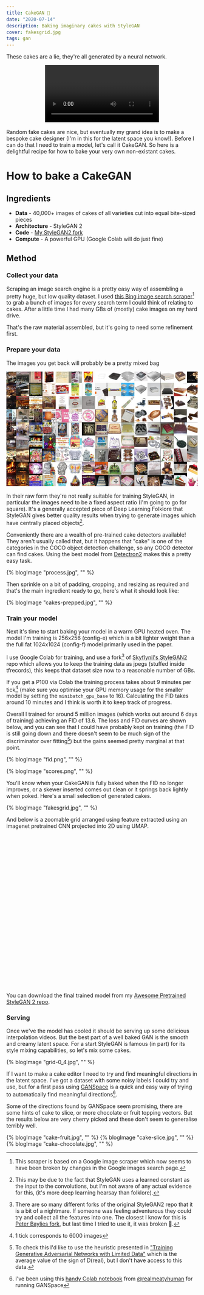```yaml
---
title: CakeGAN 🍰
date: "2020-07-14"
description: Baking imaginary cakes with StyleGAN
cover: fakesgrid.jpg
tags: gan
---
```


These cakes are a lie, they're all generated by a neural network.

<p align="center">
<video controls src="https://assets.justinpinkney.com/blog/cakegan/gridloop.mp4" loop="true" preload="auto"></video>
</p>

Random fake cakes are nice, but eventually my grand idea is to make a bespoke cake designer (I'm in this for the latent space you know!). Before I can do that I need to train a model, let's call it CakeGAN. So here is a delightful recipe for how to bake your very own non-existant cakes.

# How to bake a CakeGAN

## Ingredients

- __Data__ - 40,000+ images of cakes of all varieties cut into equal bite-sized pieces
- __Architecture__ - StyleGAN 2
- __Code__ - [My StyleGAN2 fork](https://github.com/justinpinkney/stylegan2)
- __Compute__ - A powerful GPU (Google Colab will do just fine)

## Method

### Collect your data

Scraping an image search engine is a pretty easy way of assembling a pretty huge, but low quality dataset. I used [this Bing image search scraper](https://github.com/ultralytics/google-images-download)[^1] to grab a bunch of images for every search term I could think of relating to cakes. After a little time I had many GBs of (mostly) cake images on my hard drive.

That's the raw material assembled, but it's going to need some refinement first.

### Prepare your data

The images you get back will probably be a pretty mixed bag

![These are not cakes! For real this time.](real_not_cakes.jpg)

In their raw form they're not really suitable for training StyleGAN, in particular the images need to be a fixed aspect ratio (I'm going to go for square). It's a generally accepted piece of Deep Learning Folklore that StyleGAN gives better quality results when trying to generate images which have centrally placed objects[^2].

Conveniently there are a wealth of pre-trained cake detectors available! They aren't usually called that, but it happens that "cake" is one of the categories in the COCO object detection challenge, so any COCO detector can find cakes. Using the best model from [Detectron2](https://github.com/facebookresearch/detectron2) makes this a pretty easy task.

{% blogImage "process.jpg", "" %}

Then sprinkle on a bit of padding, cropping, and resizing as required and that's the main ingredient ready to go, here's what it should look like:

{% blogImage "cakes-prepped.jpg", "" %}

### Train your model

Next it's time to start baking your model in a warm GPU heated oven. The model I'm training is 256x256 (config-e) which is a bit lighter weight than a the full fat 1024x1024 (config-f) model primarily used in the paper.

I use Google Colab for training, and use a fork[^3] of [Skyflynil's StyleGAN2](https://github.com/skyflynil/stylegan2) repo which allows you to keep the training data as jpegs (stuffed inside tfrecords), this keeps that dataset size now to a reasonable number of GBs.

If you get a P100 via Colab the training process takes about 9 minutes per tick[^4] (make sure you optimise your GPU memory usage for the smaller model by setting the `minibatch_gpu_base` to 16). Calculating the FID takes around 10 minutes and I think is worth it to keep track of progress.

Overall I trained for around 5 million images (which works out around 6 days of training) achieving an FID of 13.6. The loss and FID curves are shown below, and you can see that I could have probably kept on training (the FID is still going down and there doesn't seem to be much sign of the discriminator over fitting[^5]) but the gains seemed pretty marginal at that point.

{% blogImage "fid.png", "" %}

{% blogImage "scores.png", "" %}

You'll know when your CakeGAN is fully baked when the FID no longer improves, or a skewer inserted comes out clean or it springs back lightly when poked. Here's a small selection of generated cakes.

{% blogImage "fakesgrid.jpg", "" %}

And below is a zoomable grid arranged using feature extracted using an imagenet pretrained CNN projected into 2D using UMAP.


 <link rel="stylesheet" href="https://unpkg.com/leaflet@1.9.4/dist/leaflet.css"
     integrity="sha256-p4NxAoJBhIIN+hmNHrzRCf9tD/miZyoHS5obTRR9BMY="
     crossorigin=""/>

 <!-- Make sure you put this AFTER Leaflet's CSS -->
 <script src="https://unpkg.com/leaflet@1.9.4/dist/leaflet.js"
     integrity="sha256-20nQCchB9co0qIjJZRGuk2/Z9VM+kNiyxNV1lvTlZBo="
     crossorigin=""></script>

 <div id="map" style="height: 400px"></div>

 <script>

	const map = L.map('map', {
        crs: L.CRS.Simple
    }).setView([-0.25, 0.35], 12);

	const tiles = L.tileLayer(
        "https://assets.justinpinkney.com/blog/cakegan/cakes-generated_files//{z}/{x}_{y}.jpg",
        {minZoom:9, maxZoom:15 }
    ).addTo(map);

</script>

You can download the final trained model from my [Awesome Pretrained StyleGAN 2 repo](https://github.com/justinpinkney/awesome-pretrained-stylegan2/#cakes).

### Serving

Once we've the model has cooled it should be serving up some delicious interpolation videos. But the best part of a well baked GAN is the smooth and creamy latent space. For a start StyleGAN is famous (in part) for its style mixing capabilities, so let's mix some cakes.

{% blogImage "grid-0_4.jpg", "" %}

If I want to make a cake editor I need to try and find meaningful directions in the latent space. I've got a dataset with some noisy labels I could try and use, but for a first pass using [GANSpace](https://github.com/harskish/ganspace) is a quick and easy way of trying to automatically find meaningful directions[^ganspace-notebook].

Some of the directions found by GANSpace seem promising, there are some hints of cake to slice, or more chocolate or fruit topping vectors. But the results below are very cherry picked and these don't seem to generalise terribly well.

{% blogImage "cake-fruit.jpg", "" %}
{% blogImage "cake-slice.jpg", "" %}
{% blogImage "cake-chocolate.jpg", "" %}


[^1]: This scraper is based on a Google image scraper which now seems to have been broken by changes in the Google images search page.

[^2]: This may be due to the fact that StyleGAN uses a learned constant as the input to the convolutions, but I'm not aware of any actual evidence for this, (it's more deep learning hearsay than folklore).

[^3]: There are so many different forks of the original StyleGAN2 repo that it is a bit of a nightmare. If someone was feeling adventurous they could try and collect all the features into one. The closest I know for this is [Peter Baylies fork](https://github.com/pbaylies/stylegan2), but last time I tried to use it, it was broken 🤷.

[^4]: 1 tick corresponds to 6000 images

[^5]: To check this I'd like to use the heuristic presented in ["Training Generative Adversarial Networks with Limited Data"](https://arxiv.org/abs/2006.06676) which is the average value of the sign of D(real), but I don't have access to this data.

[^ganspace-notebook]: I've been using this [handy Colab notebook](https://twitter.com/realmeatyhuman/status/1263153937596719106) from [@realmeatyhuman](https://twitter.com/realmeatyhuman) for running GANSpace